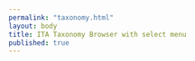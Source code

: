 ```yaml
--- 
permalink: "taxonomy.html" 
layout: body 
title: ITA Taxonomy Browser with select menu 
published: true 
---
```


<link rel="stylesheet" type="text/css" href="stylesheets/taxonomy-browser.css">
<script type="text/javascript" src="javascripts/taxonomy-browser.js"></script>

<script>
  document.addEventListener("DOMContentLoaded", function() {
    var BASE_URL = "https://api.govwizely.com"; // or other host
    var API_KEY = "SBHWMUxwu9amgwTRx0cnRvXO"; // get it from http://api.trade.gov/
    var divID = "taxonomy_container"; // Or the ID of the div where you'd like it to appear
    window.Explorer.renderTaxonomy(BASE_URL, API_KEY, divID);
  });
</script>

<div id="taxonomy_container"></div>
